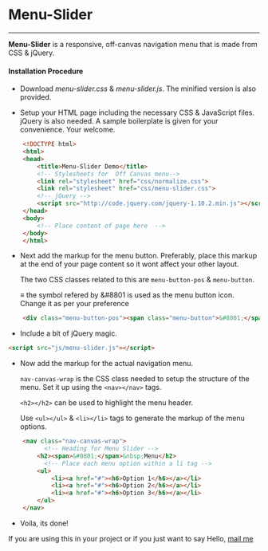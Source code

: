 # Menu-Slider
------

**Menu-Slider** is a responsive, off-canvas navigation menu 
that is made from CSS & jQuery.

#### Installation Procedure

-	Download _menu-slider.css_ & _menu-slider.js_. The minified version is also provided.

-	Setup your HTML page including the necessary CSS & JavaScript files. jQuery is also needed.
	A sample boilerplate is given for your convenience. Your welcome.

```html
	<!DOCTYPE html>
	<html>
	<head>
		<title>Menu-Slider Demo</title>
	    <!-- Stylesheets for  Off Canvas menu-->
		<link rel="stylesheet" href="css/normalize.css">
		<link rel="stylesheet" href="css/menu-slider.css">
	    <!-- jQuery -->
	    <script src="http://code.jquery.com/jquery-1.10.2.min.js"></script>
	</head>
	<body>
	    <!-- Place content of page here  -->
	</body>
	</html>
```

-	Next add the markup for the menu button. Preferably, place this markup at the end of your page content so it wont affect your other layout.

	The two CSS classes related to this are `menu-button-pos` & `menu-button`. 

	*≡* the symbol refered by &#8801 is used as the menu button icon. Change it as per your preference

```html
	<div class="menu-button-pos"><span class="menu-button">&#8801;</span></div>
```

- Include a bit of jQuery magic.

```html
<script src="js/menu-slider.js"></script>
```

-	Now add the markup for the actual navigation menu. 

	`nav-canvas-wrap` is the CSS class needed to setup the structure of the menu. Set it up using the `<nav></nav>` tags.

	`<h2></h2>` can be used to highlight the menu header.

	Use `<ul></ul>` & `<li></li>` tags to generate the markup of the menu options.

```html
	<nav class="nav-canvas-wrap"> 
          <!-- Heading for Menu Slider -->
        <h2><span>&#8801;</span>&nbsp;Menu</h2>
          <!-- Place each menu option within a li tag -->
        <ul>
        	<li><a href="#"><h6>Option 1</h6></a></li>
            <li><a href="#"><h6>Option 2</h6></a></li>
            <li><a href="#"><h6>Option 3</h6></a></li>
		</ul>
    </nav>
```
- Voila, its done!


If you are using this in your project or if you just want to say Hello, [mail me](mailto:jothivickyram@gmail.com)
	



